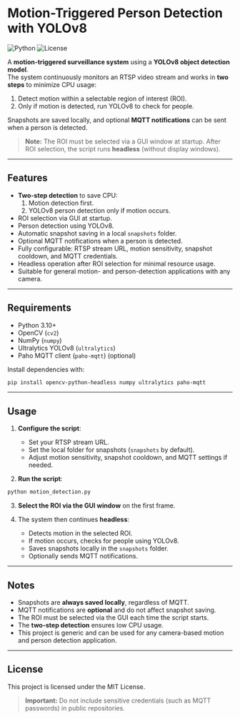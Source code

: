 # Motion-Triggered Person Detection with YOLOv8

![Python](https://img.shields.io/badge/python-3.10+-blue)
![License](https://img.shields.io/badge/license-MIT-green)

A **motion-triggered surveillance system** using a **YOLOv8 object detection model**.  
The system continuously monitors an RTSP video stream and works in **two steps** to minimize CPU usage:

1. Detect motion within a selectable region of interest (ROI).  
2. Only if motion is detected, run YOLOv8 to check for people.  

Snapshots are saved locally, and optional **MQTT notifications** can be sent when a person is detected.

> **Note:** The ROI must be selected via a GUI window at startup. After ROI selection, the script runs **headless** (without display windows).

---

## Features

- **Two-step detection** to save CPU:
  1. Motion detection first.
  2. YOLOv8 person detection only if motion occurs.
- ROI selection via GUI at startup.
- Person detection using YOLOv8.
- Automatic snapshot saving in a local `snapshots` folder.
- Optional MQTT notifications when a person is detected.
- Fully configurable: RTSP stream URL, motion sensitivity, snapshot cooldown, and MQTT credentials.
- Headless operation after ROI selection for minimal resource usage.
- Suitable for general motion- and person-detection applications with any camera.

---

## Requirements

- Python 3.10+  
- OpenCV (`cv2`)  
- NumPy (`numpy`)  
- Ultralytics YOLOv8 (`ultralytics`)  
- Paho MQTT client (`paho-mqtt`) (optional)

Install dependencies with:

```bash
pip install opencv-python-headless numpy ultralytics paho-mqtt
```

---

## Usage

1. **Configure the script**:
   - Set your RTSP stream URL.
   - Set the local folder for snapshots (`snapshots` by default).
   - Adjust motion sensitivity, snapshot cooldown, and MQTT settings if needed.

2. **Run the script**:

```bash
python motion_detection.py
```

3. **Select the ROI via the GUI window** on the first frame.

4. The system then continues **headless**:
   - Detects motion in the selected ROI.
   - If motion occurs, checks for people using YOLOv8.
   - Saves snapshots locally in the `snapshots` folder.
   - Optionally sends MQTT notifications.

---

## Notes

- Snapshots are **always saved locally**, regardless of MQTT.
- MQTT notifications are **optional** and do not affect snapshot saving.
- The ROI must be selected via the GUI each time the script starts.
- The **two-step detection** ensures low CPU usage.
- This project is generic and can be used for any camera-based motion and person detection application.

---

## License

This project is licensed under the MIT License.  

> **Important:** Do not include sensitive credentials (such as MQTT passwords) in public repositories.
